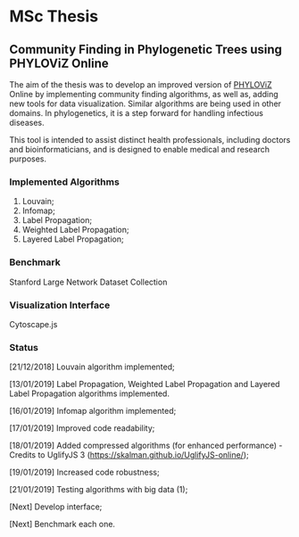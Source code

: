 # MSc Thesis

## Community Finding in Phylogenetic Trees using PHYLOViZ Online

The aim of the thesis was to develop an improved version of [PHYLOViZ](http://www.phyloviz.net/) Online by
implementing community finding algorithms, as well as, adding new tools for
data visualization. Similar algorithms are being used in other domains. In
phylogenetics, it is a step forward for handling infectious diseases.

This tool is intended to assist distinct health professionals, including doctors and
bioinformaticians, and is designed to enable medical and research purposes.

### Implemented Algorithms

1. Louvain;
2. Infomap;
3. Label Propagation;
4. Weighted Label Propagation;
5. Layered Label Propagation;

### Benchmark

Stanford Large Network Dataset Collection

### Visualization Interface

Cytoscape.js

### Status

[21/12/2018] Louvain algorithm implemented;

[13/01/2019] Label Propagation, Weighted Label Propagation and Layered Label Propagation algorithms implemented.

[16/01/2019] Infomap algorithm implemented;

[17/01/2019] Improved code readability;

[18/01/2019] Added compressed algorithms (for enhanced performance) - Credits to UglifyJS 3 (https://skalman.github.io/UglifyJS-online/); 

[19/01/2019] Increased code robustness;

[21/01/2019] Testing algorithms with big data (1);

[Next] Develop interface;

[Next] Benchmark each one.
